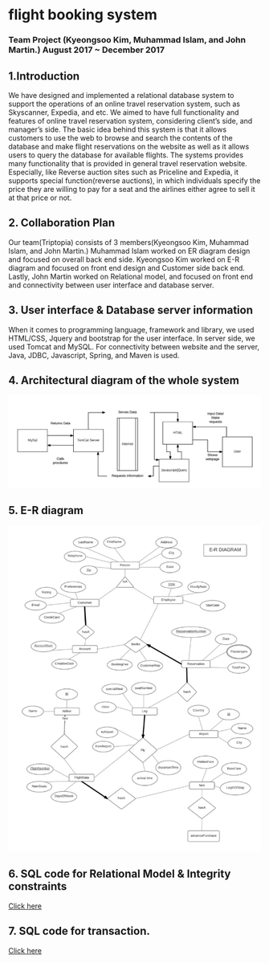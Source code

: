 # flight booking system
### Team Project (Kyeongsoo Kim, Muhammad Islam, and John Martin.) August 2017 ~ December 2017
## 1.Introduction
We have designed and implemented a relational database system to support the operations of an online travel reservation system, such as Skyscanner, Expedia, and etc. We aimed to have full functionality and features of online travel reservation system, considering client’s side, and manager’s side. The basic idea behind this system is that it allows customers to use the web to browse and search the contents of the database and make flight reservations on the website as well as it allows users to query the database for available flights. The systems provides many functionality that is provided in general travel reservation website. Especially, like Reverse auction sites such as Priceline and Expedia, it supports special function(reverse auctions), in which individuals specify the price they are willing to pay for a seat and the airlines either agree to sell it at that price or not. 





## 2. Collaboration Plan
Our team(Triptopia) consists of 3 members(Kyeongsoo Kim, Muhammad Islam, and John Martin.) Muhammad Islam worked on ER diagram design and focused on overall back end side. Kyeongsoo Kim worked on E-R diagram and focused on front end design and Customer side back end. Lastly, John Martin worked on Relational model, and focused on front end and connectivity between user interface and database server.


## 3. User interface & Database server information
When it comes to programming language, framework and library, we used HTML/CSS, Jquery and bootstrap for the user interface. In server side, we used Tomcat and MySQL. For connectivity between website and the server, Java, JDBC, Javascript, Spring, and Maven is used. 


## 4. Architectural diagram of the whole system
![](image/architecture.jpg)



## 5. E-R diagram
![](image/e-r_diagram.jpg)


## 6. SQL code for Relational Model & Integrity constraints
[Click here](https://docs.google.com/document/d/1UjFRVbAqo0FVsSCqzy_RnfwY2Lss_6c869Vfr5Tkc9E/edit)

## 7. SQL code for transaction.
[Click here](https://docs.google.com/document/d/1pgCdt1u5C4iEhEGzBpYeJT2287er8EniSpsjl6CWhi4/edit)